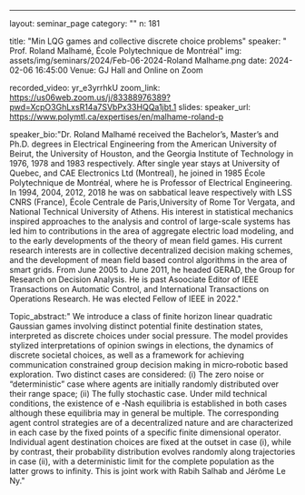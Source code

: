 ---

layout: seminar_page
category: ""
n: 181

title: "Min LQG games and collective discrete choice problems"
speaker: " Prof. Roland Malhamé, École Polytechnique de Montréal" 
img: assets/img/seminars/2024/Feb-06-2024-Roland Malhame.png
date: 2024-02-06 16:45:00 
Venue:  GJ Hall and Online on Zoom

recorded_video: yr_e3yrrhkU
zoom_link: https://us06web.zoom.us/j/83388976389?pwd=XcpO3GhLxsR14a7SVbPx33HQQa1jbt.1
slides: 
speaker_url: https://www.polymtl.ca/expertises/en/malhame-roland-p

speaker_bio:"Dr. Roland Malhamé received the Bachelor’s, Master’s and Ph.D. degrees in Electrical Engineering from the American University of Beirut, the University of Houston, and the Georgia Institute of Technology in 1976, 1978 and 1983 respectively. After single year stays at University of Quebec, and CAE Electronics Ltd (Montreal), he joined in 1985 École Polytechnique de Montréal, where he is Professor of Electrical Engineering. In 1994, 2004, 2012, 2018 he was on sabbatical leave respectively with LSS CNRS (France), École Centrale de Paris,University of Rome Tor Vergata, and National Technical University of Athens. His interest in statistical mechanics inspired approaches to the analysis and control of large-scale systems has led him to contributions in the area of aggregate electric load modeling, and to the early developments of the theory of mean field games. His current research interests are in collective decentralized decision making schemes, and the development of mean field based control algorithms in the area of smart grids. From June 2005 to June 2011, he headed GERAD, the Group for Research on Decision Analysis. He is past Asoociate Editor of IEEE Transactions on Automatic Control, and International Transactions on Operations Research. He was elected Fellow of IEEE in 2022."

Topic_abstract:" We introduce a class of finite horizon linear quadratic Gaussian games involving distinct potential finite destination states, interpreted as discrete choices under social pressure. The model provides stylized interpretations of opinion swings in elections, the dynamics of discrete societal choices, as well as a framework for achieving communication constrained group decision making in micro‐robotic based exploration. Two distinct cases are considered: (i) The zero noise or “deterministic” case where agents are initially randomly distributed over their range space; (ii) The fully stochastic case. Under mild technical conditions, the existence of e ‐Nash equilibria is established in both cases although these equilibria may in general be multiple. The corresponding agent control strategies are of a decentralized nature and are characterized in each case by the fixed points of a specific finite dimensional operator. Individual agent destination choices are fixed at the outset in case (i), while by contrast, their probability distribution evolves randomly along trajectories in case (ii), with a deterministic limit for the complete population as the latter grows to infinity. This is joint work with Rabih Salhab and Jérôme Le Ny."
